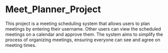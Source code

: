 # Meet_Planner_Project
This project is a meeting scheduling system that allows users to plan meetings by entering their username. Other users can view the scheduled meetings on a calendar and approve them. The system aims to simplify the process of organizing meetings, ensuring everyone can see and agree on meeting times. 
